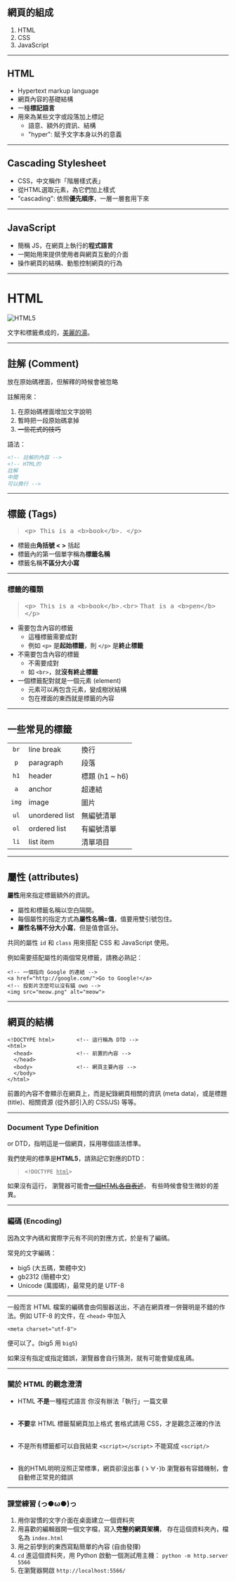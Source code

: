 <!-- .slide: class="sparse" -->
## 網頁的組成
1. HTML
2. CSS
3. JavaScript

---

## HTML
  * Hypertext markup language
  * 網頁內容的基礎結構
  * 一種**標記語言**
  * 用來為某些文字或段落加上標記
    * 語意、額外的資訊、結構
    * "hyper": 賦予文字本身以外的意義

---

## Cascading Stylesheet
  * CSS，中文稱作「階層樣式表」
  * 從HTML選取元素，為它們加上樣式
  * "cascading": 依照**優先順序**，一層一層套用下來

---

## JavaScript
  * 簡稱 JS，在網頁上執行的**程式語言**
  * 一開始用來提供使用者與網頁互動的介面
  * 操作網頁的結構、動態控制網頁的行為

------

# HTML

![HTML5](https://upload.wikimedia.org/wikipedia/commons/6/61/HTML5_logo_and_wordmark.svg)  <!-- .element: width="240" style="padding: 20px" -->

文字和標籤煮成的，[美麗的湯](https://pypi.python.org/pypi/beautifulsoup4)。

---

## 註解 (Comment)
放在原始碼裡面，但解釋的時候會被忽略

註解用來：

1. 在原始碼裡面增加文字說明
2. 暫時把一段原始碼拿掉
3. ~~一些花式的技巧~~

語法：
```html
<!-- 註解的內容 -->
<!-- HTML的
註解
中間
可以換行 -->
```

---

## 標籤 (Tags)

> <big>`<p> This is a <b>book</b>. </p>`</big>  <!-- .element: style="font-style: normal" -->

* 標籤由**角括號 &lt; &gt;** 括起
* 標籤內的第一個單字稱為**標籤名稱**
* 標籤名稱**不區分大小寫**

---

### 標籤的種類

> <big>`<p> This is a <b>book</b>.<br>`
> `That is a <b>pen</b></p>`</big>  <!-- .element: style="font-style: normal" -->

* 需要包含內容的標籤
  * 這種標籤需要成對
  * 例如 `<p>` 是**起始標籤**，則 `</p>` 是**終止標籤**
* 不需要包含內容的標籤
  * 不需要成對
  * 如 `<br>`，就**沒有終止標籤**
* 一個標籤配對就是一個元素 (element)
  * 元素可以再包含元素，變成樹狀結構
  * 包在裡面的東西就是標籤的內容

---

## 一些常見的標籤

| | | |
| :---: | -------------- | - |
| `br`  | line break     | 換行 |
| `p`   | paragraph      | 段落 |
| `h1`  | header         | 標題 (h1 ~ h6) |
| `a`   | anchor         | 超連結 |
| `img` | image          | 圖片 |
| `ul`  | unordered list | 無編號清單 |
| `ol`  | ordered list   | 有編號清單 |
| `li`  | list item      | 清單項目 |

---

## 屬性 (attributes)
**屬性**用來指定標籤額外的資訊。
* 屬性和標籤名稱以空白隔開。
* 每個屬性的指定方式為**屬性名稱=值**，值要用雙引號包住。
* **屬性名稱不分大小寫**，但是值會區分。

共同的屬性 `id` 和 `class` 用來搭配 CSS 和 JavaScript 使用。

例如需要搭配屬性的兩個常見標籤，請務必熟記：
```
<!-- 一個指向 Google 的連結 -->
<a href="http://google.com/">Go to Google!</a>
<!-- 投影片怎麼可以沒有貓 owo -->
<img src="meow.png" alt="meow">
```

------

## 網頁的結構
```
<!DOCTYPE html>       <!-- 這行稱為 DTD -->
<html>
  <head>              <!-- 前置的內容 -->
  </head>
  <body>              <!-- 網頁主要內容 -->
  </body>
</html>
```

前置的內容不會顯示在網頁上，而是紀錄網頁相關的資訊 (meta data)，或是標題 (title)、相關資源 (從外部引入的 CSS/JS) 等等。



---

### Document Type Definition
or DTD，指明這是一個網頁，採用哪個語法標準。

我們使用的標準是**HTML5**，請熟記它對應的DTD：

> <code>&lt;!DOCTYPE <u>html</u>&gt;</code>  <!-- .element: style="font-style: normal" -->

如果沒有這行，
瀏覽器可能會[~~一個HTML各自表述~~](https://zh.wikipedia.org/wiki/%E6%80%AA%E5%BC%82%E6%A8%A1%E5%BC%8F)，
有些時候會發生微妙的差異。

---

### 編碼 (Encoding)
因為文字內碼和實際字元有不同的對應方式，於是有了編碼。

常見的文字編碼：

* big5 (大五碼，繁體中文)
* gb2312 (簡體中文)
* Unicode (萬國碼)，最常見的是 UTF-8

---

一般而言 HTML 檔案的編碼會由伺服器送出，不過在網頁裡一併聲明是不錯的作法。例如 UTF-8 的文件，在 `<head>` 中加入

```
<meta charset="utf-8">
```

便可以了。(big5 用 `big5`)

如果沒有指定或指定錯誤，瀏覽器會自行猜測，就有可能會變成亂碼。

---

### 關於 HTML 的觀念澄清

  * HTML **不是**一種程式語言
    你沒有辦法「執行」一篇文章<br>&nbsp;
  <!-- .element: class="fragment" data-fragment-index="1" -->

  * **不要**拿 HTML 標籤幫網頁加上格式
    套格式請用 CSS，才是觀念正確的作法<br>&nbsp;
  <!-- .element: class="fragment" data-fragment-index="2" -->

  * 不是所有標籤都可以自我結束
    `<script></script>` 不能寫成 `<script/>`<br>&nbsp;
  <!-- .element: class="fragment" data-fragment-index="3" -->

  * 我的HTML明明沒照正常標準，網頁卻沒出事 (ゝ∀･)b
    瀏覽器有容錯機制，會自動修正常見的錯誤
  <!-- .element: class="fragment" data-fragment-index="4" -->

---

<!-- .slide: class="sparse" -->
### 課堂練習 (っ●ω●)っ

1. 用你習慣的文字介面在桌面建立一個資料夾
2. 用喜歡的編輯器開一個文字檔，寫入**完整的網頁架構**，
   存在這個資料夾內，檔名為 `index.html`
3. 用之前學到的東西寫點簡單的內容 (自由發揮)
3. `cd` 進這個資料夾，用 Python 啟動一個測試用主機：
   `python -m http.server 5566`
4. 在瀏覽器開啟 `http://localhost:5566/`
